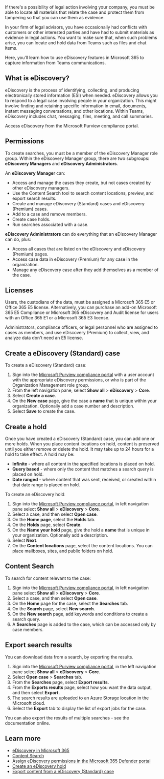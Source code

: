 If there's a possibility of legal action involving your company, you must be able to locate all materials that relate the case and protect them from tampering so that you can use them as evidence.

In your firm of legal advisors, you have occasionally had conflicts with customers or other interested parties and have had to submit materials as evidence in legal actions. You want to make sure that, when such problems arise, you can locate and hold data from Teams such as files and chat items.

Here, you'll learn how to use eDiscovery features in Microsoft 365 to capture information from Teams communications.

## What is eDiscovery?

eDiscovery is the process of identifying, collecting, and producing electronically stored information (ESI) when needed. eDiscovery allows you to respond to a legal case involving people in your organization. This might involve finding and retaining specific information in email, documents, instant messaging conversations, and other locations. Within Teams, eDiscovery includes chat, messaging, files, meeting, and call summaries.

Access eDiscovery from the Microsoft Purview compliance portal.

## Permissions

To create searches, you must be a member of the eDiscovery Manager role group. Within the eDiscovery Manager group, there are two subgroups: **eDiscovery Managers** and **eDiscovery Administrators**.

An **eDiscovery Manager** can:

- Access and manage the cases they create, but not cases created by other eDiscovery managers.
- Use the Content Search tool to search content locations, preview, and export search results.
- Create and manage eDiscovery (Standard) cases and eDiscovery (Premium) cases.
- Add to a case and remove members.
- Create case holds.
- Run searches associated with a case.

**eDiscovery Administrators** can do everything that an eDiscovery Manager can do, plus:

- Access all cases that are listed on the eDiscovery and eDiscovery (Premium) pages.
- Access case data in eDiscovery (Premium) for any case in the organization.
- Manage any eDiscovery case after they add themselves as a member of the case.

## Licenses

Users, the custodians of the data, must be assigned a Microsoft 365 E5 or Office 365 E5 license. Alternatively, you can purchase an add-on Microsoft 365 E5 Compliance or Microsoft 365 eDiscovery and Audit license for users with an Office 365 E1 or a Microsoft 365 E3 license.

Administrators, compliance officers, or legal personnel who are assigned to cases as members, and use eDiscovery (Premium) to collect, view, and analyze data don't need an E5 license.

## Create a eDiscovery (Standard) case

To create a eDiscovery (Standard) case:

1. Sign into the [Microsoft Purview compliance portal](https://compliance.microsoft.com) with a user account with the appropriate eDiscovery permissions, or who is part of the Organization Management role group.
1. From the left navigation pane, select **Show all** > **eDiscovery** > **Core**.
1. Select **Create a case**.
1. On the **New case** page, give the case a **name** that is unique within your organization. Optionally add a case number and description.
1. Select **Save** to create the case.

## Create a hold

Once you have created a eDiscovery (Standard) case, you can add one or more holds. When you place content locations on hold, content is preserved until you either remove or delete the hold. It may take up to 24 hours for a hold to take effect. A hold may be:

- **Infinite** - where all content in the specified locations is placed on hold.
- **Query based** - where only the content that matches a search query is placed on hold.
- **Date ranged** - where content that was sent, received, or created within that date range is placed on hold.

To create an eDiscovery hold:

1. Sign into the [Microsoft Purview compliance portal](https://compliance.microsoft.com), in left navigation pane select **Show all** > **eDiscovery** > **Core**.
1. Select a case, and then select **Open case**.
1. On the **Home page**, select the **Holds** tab.
1. On the **Holds** page, select **Create**.
1. On the **Name your hold** page, give the hold a **name** that is unique in your organization. Optionally add a description.
1. Select **Next**.
1. On the **Content locations** page, select the content locations. You can place mailboxes, sites, and public folders on hold.

## Content Search

To search for content relevant to the case:

1. Sign into the [Microsoft Purview compliance portal](https://compliance.microsoft.com), in left navigation pane select **Show all** > **eDiscovery** > **Core**.
1. Select a case, and then select **Open case**.
1. On the **Home** page for the case, select the **Searches** tab.
1. On the **Search** page, select **New search**.
1. On the **New search** page, add keywords and conditions to create a search query.
1. A **Searches** page is added to the case, which can be accessed only by case members.

## Export search results

You can download data from a search, by exporting the results.

1. Sign into the [Microsoft Purview compliance portal](https://compliance.microsoft.com), in the left navigation pane select **Show all** > **eDiscovery** > **Core**.
1. Select **Open case** > **Searches** tab.
1. From the **Searches** page, select **Export results**.
1. From the **Exports results** page, select how you want the data output, and then select **Export**.
1. The search results are uploaded to an Azure Storage location in the Microsoft cloud.
1. Select the **Export** tab to display the list of export jobs for the case.

You can also export the results of multiple searches - see the documentation online.

## Learn more

- [eDiscovery in Microsoft 365](/microsoft-365/compliance/ediscovery)
- [Content Search](/microsoft-365/compliance/content-search)
- [Assign eDiscovery permissions in the Microsoft 365 Defender portal](/microsoft-365/compliance/assign-ediscovery-permissions)
- [Create an eDiscovery hold](/microsoft-365/compliance/create-ediscovery-holds)
- [Export content from a eDiscovery (Standard) case](/microsoft-365/compliance/export-content-in-core-ediscovery)

